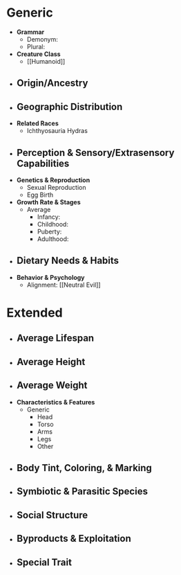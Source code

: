 # Generic

- **Grammar**
	- Demonym: 
	- Plural:
- **Creature Class**
	- [[Humanoid]]
- **Origin/Ancestry**
	- 
- **Geographic Distribution**
	- 
- **Related Races**
	- Ichthyosauria Hydras
- **Perception & Sensory/Extrasensory Capabilities**
	- 
- **Genetics & Reproduction**
	- Sexual Reproduction
	- Egg Birth
- **Growth Rate & Stages**
	- Average
		- Infancy: 
		- Childhood: 
		- Puberty: 
		- Adulthood: 
- **Dietary Needs & Habits**
	- 
- **Behavior & Psychology**
	- Alignment: [[Neutral Evil]]
# Extended
- **Average Lifespan**
	- 
- **Average Height**
	- 
- **Average Weight**
	- 
- **Characteristics & Features**
	- Generic
		- Head
		- Torso
		- Arms
		- Legs
		- Other
- **Body Tint, Coloring, & Marking**
	- 
- **Symbiotic & Parasitic Species**
	- 
- **Social Structure**
	- 
- **Byproducts & Exploitation**
	- 
- **Special Trait**
	- 
